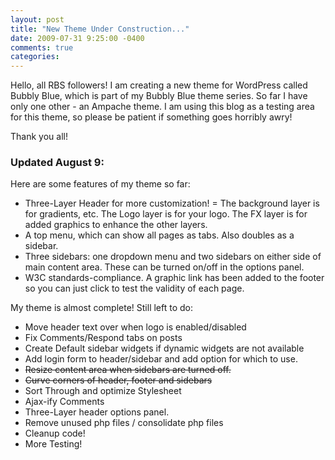 ```yaml
---
layout: post
title: "New Theme Under Construction..."
date: 2009-07-31 9:25:00 -0400
comments: true
categories:
---
```


Hello, all RBS followers! I am creating a new theme for WordPress called Bubbly Blue, which is part of my Bubbly Blue theme series. So far I have only one other - an Ampache theme. I am using this blog as a testing area for this theme, so please be patient if something goes horribly awry!

Thank you all!
<h3>Updated August 9:</h3>
Here are some features of my theme so far:
<ul>
	<li>Three-Layer Header for more customization! = The background layer is for gradients, etc. The Logo layer is for your logo. The FX layer is for added graphics to enhance the other layers.</li>
	<li>A top menu, which can show all pages as tabs. Also doubles as a sidebar.</li>
	<li>Three sidebars: one dropdown menu and two sidebars on either side of main content area. These can be turned on/off in the options panel.</li>
	<li>W3C standards-compliance. A graphic link has been added to the footer so you can just click to test
the validity of each page.</li>
</ul>
My theme is almost complete! Still left to do:
<ul>
	<li>Move header text over when logo is enabled/disabled</li>
	<li>Fix Comments/Respond tabs on posts</li>
	<li>Create Default sidebar widgets if dynamic widgets are not available</li>
	<li>Add login form to header/sidebar and add option for which to use.</li>
	<li style="text-decoration: line-through;">Resize content area when sidebars are turned off.</li>
	<li style="text-decoration: line-through;">Curve corners of header, footer and sidebars</li>
	<li>Sort Through and optimize Stylesheet</li>
	<li>Ajax-ify Comments</li>
	<li>Three-Layer header options panel.</li>
	<li>Remove unused php files / consolidate php files</li>
	<li>Cleanup code!</li>
	<li>More Testing!</li>
</ul>
